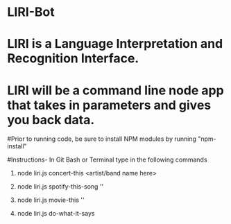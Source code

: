# LIRI-Bot
# LIRI is a Language Interpretation and Recognition Interface. 
# LIRI will be a command line node app that takes in parameters and gives you back data.

#Prior to running code, be sure to install NPM modules by running "npm-install"

#Instructions- In Git Bash or Terminal type in the following commands 
1. node liri.js concert-this <artist/band name here>

2. node liri.js spotify-this-song '<song name here>'

3. node liri.js movie-this '<movie name here>'

4. node liri.js do-what-it-says